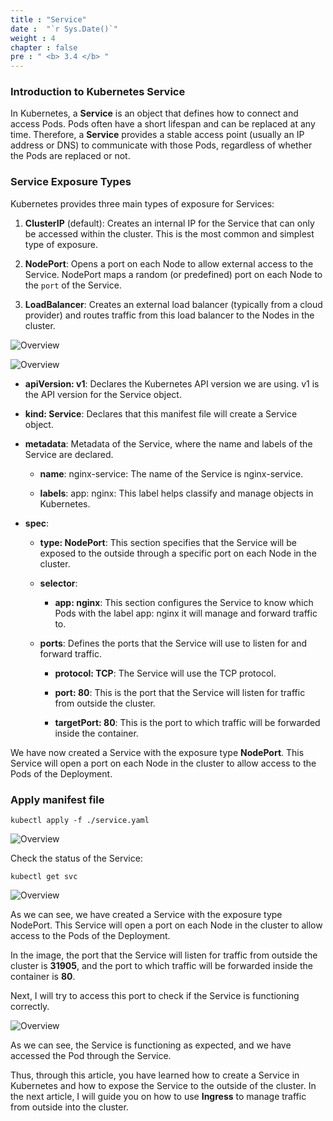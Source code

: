 ```yaml
---
title : "Service"
date :  "`r Sys.Date()`" 
weight : 4
chapter : false
pre : " <b> 3.4 </b> "
---
```


### Introduction to Kubernetes Service

In Kubernetes, a **Service** is an object that defines how to connect and access Pods. Pods often have a short lifespan and can be replaced at any time. Therefore, a **Service** provides a stable access point (usually an IP address or DNS) to communicate with those Pods, regardless of whether the Pods are replaced or not.

### Service Exposure Types

Kubernetes provides three main types of exposure for Services:

1. **ClusterIP** (default): Creates an internal IP for the Service that can only be accessed within the cluster. This is the most common and simplest type of exposure.

2. **NodePort**: Opens a port on each Node to allow external access to the Service. NodePort maps a random (or predefined) port on each Node to the `port` of the Service.

3. **LoadBalancer**: Creates an external load balancer (typically from a cloud provider) and routes traffic from this load balancer to the Nodes in the cluster.

![Overview](/images/2-Manifest/20.png)

![Overview](/images/2-Manifest/21.png)

- **apiVersion: v1**: Declares the Kubernetes API version we are using. v1 is the API version for the Service object.

- **kind: Service**: Declares that this manifest file will create a Service object.

- **metadata**: Metadata of the Service, where the name and labels of the Service are declared.

    - **name**: nginx-service: The name of the Service is nginx-service.

    - **labels**:
        app: nginx: This label helps classify and manage objects in Kubernetes.

- **spec**:

    - **type: NodePort**: This section specifies that the Service will be exposed to the outside through a specific port on each Node in the cluster.

    - **selector**:

        - **app: nginx**: This section configures the Service to know which Pods with the label app: nginx it will manage and forward traffic to.

    - **ports**: Defines the ports that the Service will use to listen for and forward traffic.

        - **protocol: TCP**: The Service will use the TCP protocol.

        - **port: 80**: This is the port that the Service will listen for traffic from outside the cluster.

        - **targetPort: 80**: This is the port to which traffic will be forwarded inside the container.

We have now created a Service with the exposure type **NodePort**. This Service will open a port on each Node in the cluster to allow access to the Pods of the Deployment.

### Apply manifest file

    kubectl apply -f ./service.yaml

![Overview](/images/2-Manifest/22.png)

Check the status of the Service:

    kubectl get svc 

![Overview](/images/2-Manifest/23.png)

As we can see, we have created a Service with the exposure type NodePort. This Service will open a port on each Node in the cluster to allow access to the Pods of the Deployment.

In the image, the port that the Service will listen for traffic from outside the cluster is **31905**, and the port to which traffic will be forwarded inside the container is **80**.

Next, I will try to access this port to check if the Service is functioning correctly.

![Overview](/images/2-Manifest/24.png)

As we can see, the Service is functioning as expected, and we have accessed the Pod through the Service.

Thus, through this article, you have learned how to create a Service in Kubernetes and how to expose the Service to the outside of the cluster. In the next article, I will guide you on how to use **Ingress** to manage traffic from outside into the cluster.
